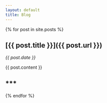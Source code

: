 ```yaml
---
layout: default
title: Blog
---
```


{% for post in site.posts %}

## [**{{ post.title }}**]({{ post.url }})
_{{ post.date }}_

{{ post.content }}

## ***

{% endfor %}
